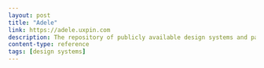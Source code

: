 ```yaml
---
layout: post
title: "Adele"
link: https://adele.uxpin.com
description: The repository of publicly available design systems and pattern libraries
content-type: reference
tags: [design systems]
---
```

